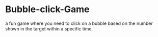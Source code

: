 # Bubble-click-Game
a fun game where you need to click on a bubble based on the number shown in the target within a specific time.

